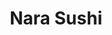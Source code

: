 ---
layout: place
title: "Nara Sushi"
permalink: /virginia/virginia-beach/nara-sushi.html
stateAbbr: VA
stateName: Virginia
cityName: Virginia Beach
seo:
  name: "Nara Sushi"
  type: Restaurant
  links: http://www.narasushi.com/front.php
description: "Nara Sushi serves delicious sushi in Virginia Beach, Virginia. Try fresh Japanese dishes for a great dining experience. "
place_id: ChIJU8aMzlmUuokRVjWbBBzpDbw
photos:
  - name: >-
      places/ChIJU8aMzlmUuokRVjWbBBzpDbw/photos/AeeoHcLLkkjoNZouc7rjlzF98VsT3vzoPEEL7wckfjY63x8m6Z-t-pVTdMNovvM0iKdR7ibW5cqgfIwNwehuW_EpitQSrwC8Qj99x9LFW_R1jLlJsKJA9IGP8fE4_ST6KEZk0GbXVolQd6iTlV33NW4ii_qUwfTn26Y6GDsrqcQxe9yE6JgHoB4sZqZVLrJY3JJHqf4F2nhQWMhw0en5z2EpSIp4c9_mN4aW6LlHMz51VEZy7Rs0L4U7E6OKdu73WlzxhkwJFufpI8TfFm5PYu440oyah-Q4qNuFDtgGRmDxsXtF0Csql3vNy6zK9geoK1tRIw_6hLl8Sgd0Z36PsQhgb0Jg32reVyrltalvHWI-zg7Qzp8aIjwtgWoAQ5-WLgO4CzezPXxTu9geH1eRJ4eINvdAYPmxxx_BDGWNUdpADUixsdtP
    widthPx: 3024
    heightPx: 4032
    authorAttributions:
      - displayName: Amelia Rose
        uri: https://maps.google.com/maps/contrib/117351153981023666924
        photoUri: >-
          https://lh3.googleusercontent.com/a-/ALV-UjU4I5rgtXYkyfnzJtd4K65NEY0-zUPVlE2_pUlLHbkWqTo_49jm=s100-p-k-no-mo
    flagContentUri: >-
      https://www.google.com/local/imagery/report/?cb_client=maps_api_places.places_api&image_key=!1e10!2sCIHM0ogKEICAgIC2vMD-_QE&hl=en-US
    googleMapsUri: >-
      https://www.google.com/maps/place//data=!3m4!1e2!3m2!1sCIHM0ogKEICAgIC2vMD-_QE!2e10!4m2!3m1!1s0x89ba9459ce8cc653:0xbc0de91c049b3556
  - name: >-
      places/ChIJU8aMzlmUuokRVjWbBBzpDbw/photos/AeeoHcLhGTWv5Q9D4qcePtkEa6Qg59DUOz_NhQ8X2ZYkDIVHT68sDjK1p1LcI0z_xwL6yuaFIXzk0BddzJnPOnSyqTp3OYO37wCBbHShnuz4IzKm8x3WQ9yqhWf9TWI3XtcK53pBMGD4goTZyQfw_DTXk-rMzjsZofwVm2tv1uS4MkE3HILGZ8NAHi9soHVBy1-PQCuOGCSch8qmmcqOIo6AjlZX7Wxxiw_C__296bEnCvyg00w81BDs0ZuSAcKnSPVHEKURyY_ScmaXaqyEujE5QqZotvMF6V8JG7szRYgEgoBbEYKu5xmoyAXs9RIf5yabU0YJ0Q-OHI2xP1ADeg0g9zn3zLhiHUi-yMMabH6CjYMiYgGi5Ycl_qj7L4Bi-d3UDmvHx678SKYrVwgkzRnCEww19t-6VyXBAqbZUgZSiNZYvA
    widthPx: 4800
    heightPx: 2700
    authorAttributions:
      - displayName: aly jenkins
        uri: https://maps.google.com/maps/contrib/112673315597143809828
        photoUri: >-
          https://lh3.googleusercontent.com/a-/ALV-UjXUJlL2_cL_F_9u2xW_H1VBYe4vky3Ybx7_43Y66Lu8TQv2uGjG=s100-p-k-no-mo
    flagContentUri: >-
      https://www.google.com/local/imagery/report/?cb_client=maps_api_places.places_api&image_key=!1e10!2sCIHM0ogKEICAgIC4otLVHQ&hl=en-US
    googleMapsUri: >-
      https://www.google.com/maps/place//data=!3m4!1e2!3m2!1sCIHM0ogKEICAgIC4otLVHQ!2e10!4m2!3m1!1s0x89ba9459ce8cc653:0xbc0de91c049b3556
  - name: >-
      places/ChIJU8aMzlmUuokRVjWbBBzpDbw/photos/AeeoHcLyjxNGekVToK-nAUsKHACkynhQSuuZ-UG7WkcDUTO9fqW-arZ0kVGYK2J1nfM1IK1HZ76clu8C9yWCrfhaQuMMqBwcJGWcGTAZXwALpWwNGVDKxgNFdWjK9Pb3lkSj8NVIynfmrJpBW-r7VJnX3sG2_lejKjAHYgVD6YDdChacqoAKWms54UT5u7a66YutmmkcoK7BLrfatb14aR2U2KMiB_VxZObbE_CDtYvvvB3BHTDUE01ijquiFzsPOTm6on-G2FC3vg6FJJpmR6s68VgkPxFsQyAIwAS7k0bczJ8LvPVJUwbD7p-Qof5ujLcVQzB21AO42PItGaMxaYvdqIjRqkTT-CzOGaZELCN8q7YNQXaLnIfDrqoB8CMyteAhPEeOqubkF21RHtYhhpQQNMn8rDB63Xz-iUoFasfrarxTXcm9ST2BNDq5bpuj3hbi
    widthPx: 4000
    heightPx: 3000
    authorAttributions:
      - displayName: Karen Johnson
        uri: https://maps.google.com/maps/contrib/108326591524231592307
        photoUri: >-
          https://lh3.googleusercontent.com/a-/ALV-UjV7vuAutW3Vid48UoewxYhEz7Df6O3eZDDZZDFggj3MshzQ1ZEm=s100-p-k-no-mo
    flagContentUri: >-
      https://www.google.com/local/imagery/report/?cb_client=maps_api_places.places_api&image_key=!1e10!2sCIABIhADyc5Uqx5EBWfOTmgABHva&hl=en-US
    googleMapsUri: >-
      https://www.google.com/maps/place//data=!3m4!1e2!3m2!1sCIABIhADyc5Uqx5EBWfOTmgABHva!2e10!4m2!3m1!1s0x89ba9459ce8cc653:0xbc0de91c049b3556
  - name: >-
      places/ChIJU8aMzlmUuokRVjWbBBzpDbw/photos/AeeoHcK1U_gsqV0HzD9qX3sT7vyyqxctpVI6bYBGLf0jpUrdlLH76mqgER3sXkq_587moqvs34hijlT1Q-usLhhJpMVeyziCg0-EjuB3zwr1lzctJlwrkkHbGLQM46EA9tqOjWCrn5IHKROOAtPH50w9yC0y6_XJ-UE5R9TjZdFIabKqPSGpUvSTql69sPjbbsUs6tFoa-KHWGeGDtUolp8dAEhkaWGPKucNJPfF-0VVxCDGGcLl7Eg1IO3jlEHvP1grEFlJgQSYeBpgWx-JXBYL6AjTTm5rPWJaETc295v9YLoxbRILtFsfibOMNCvCaJ82cl1N6pxhPvIeO_ynvjbsDVoflbFB3AdJWHb2Hf3Go7cMOG9JpwtYEvZ2suDDuvnQZo8lYFWTJDh8gYuNfGdOF2LjerQyxVuZxZh0Tg
    widthPx: 2992
    heightPx: 2992
    authorAttributions:
      - displayName: Jackie G
        uri: https://maps.google.com/maps/contrib/114194267822690622238
        photoUri: >-
          https://lh3.googleusercontent.com/a/ACg8ocIvyeATZ5kXYGquxB_JD2eDRSAFc-d6r8N9CgexS6U-_rANyA=s100-p-k-no-mo
    flagContentUri: >-
      https://www.google.com/local/imagery/report/?cb_client=maps_api_places.places_api&image_key=!1e10!2sCIHM0ogKEICAgIDDqvGKoAE&hl=en-US
    googleMapsUri: >-
      https://www.google.com/maps/place//data=!3m4!1e2!3m2!1sCIHM0ogKEICAgIDDqvGKoAE!2e10!4m2!3m1!1s0x89ba9459ce8cc653:0xbc0de91c049b3556
  - name: >-
      places/ChIJU8aMzlmUuokRVjWbBBzpDbw/photos/AeeoHcLirOgJ5ilJb4tfJc2X8T0UPLX0ejLRO_WEwJ1-6sq7csUhw9gDcTI5WHgy7dD66eyJ6uvOk6DQC9uck_cnTIaoryxqOKvuQY02T9bE5qXLU6CqCj08zWEiBEJHnGIYH3egV59IBWkzBR2C5u-ImCHJADTEXaPa2C-N-Jsrv-9bXcicSOFLHOHDbEjPCsEiYaTihb1SEkXe7QP4rWwzB7SGOWKW8VHwP6H_BGmiZqETqcgBcwgz-awkUuN_Jk2kvI4LVHipKS8SPkwS89672V0jr007MwHQ3TN0WIiFn6CwJxDG_05JZK4wlSekH2l9C2iJY3dMW-cAbjYhNyaia-ri-QVYq1CGiC1Q_OuTzOoqrLGU4Fc94i-Iy2cKoy2HibRVZs8ma67hUsJ0c-P2tcobSFu2lbbgfPaJ7gENurPZmwF9pj3e8G4scURUnafo
    widthPx: 4080
    heightPx: 3072
    authorAttributions:
      - displayName: Alexander Fernandez
        uri: https://maps.google.com/maps/contrib/104492060460364875001
        photoUri: >-
          https://lh3.googleusercontent.com/a-/ALV-UjU6TnsHb1YziolCq8Iw5sCxMwXoya4N4o7AGXfne5_8mFYKUigokg=s100-p-k-no-mo
    flagContentUri: >-
      https://www.google.com/local/imagery/report/?cb_client=maps_api_places.places_api&image_key=!1e10!2sCIABIhAA3iUkxxOjNmfCXZ8ADPjs&hl=en-US
    googleMapsUri: >-
      https://www.google.com/maps/place//data=!3m4!1e2!3m2!1sCIABIhAA3iUkxxOjNmfCXZ8ADPjs!2e10!4m2!3m1!1s0x89ba9459ce8cc653:0xbc0de91c049b3556
  - name: >-
      places/ChIJU8aMzlmUuokRVjWbBBzpDbw/photos/AeeoHcJ0mzC5LWRhaXCGoRBIveEe4sDUuW8L1VPk-BQXmDJR3Q4f_bwF-KfbL13FMRp_NzvTOZJ60jONMsEyye8ckGyCuMK830FTG9qjcYRahwCbxpnkI9BebWp5sOAnJPnfr6YrpAPp4o6qdF0YRsyUKMyC030CcR1okWteEpCHVqk7itVshPbLsbaNfheUeCmGNiqLacf6gU0JXNWhRamafDvbPzjIO4gIX8L_jorqL8AiO7IjpvGA52H9G6wRVEInZrXzR1pgG_evInNhkm2MAJUl7rNCbmQS1q0NAJxgPkoB4J7gWjSDKuuAH95OaOTTDhfQgCIyGEzPES41fbnbs5-V_oV2z3R4p_Ar-usBnd7d87s-Ky6RKdZwyePsfzq1JWJi79ADprsMuZJSgnR1rG2Hfj9AdcLN1VXDKGK4taveAA
    widthPx: 2960
    heightPx: 3462
    authorAttributions:
      - displayName: Michele Delaney
        uri: https://maps.google.com/maps/contrib/104365975792151845669
        photoUri: >-
          https://lh3.googleusercontent.com/a-/ALV-UjXb6zIzo-HhCX_sZEnA5G0IHQcNVyrE8KIco8z-SLIiqqWIW9wv=s100-p-k-no-mo
    flagContentUri: >-
      https://www.google.com/local/imagery/report/?cb_client=maps_api_places.places_api&image_key=!1e10!2sCIHM0ogKEICAgICHhdnvLQ&hl=en-US
    googleMapsUri: >-
      https://www.google.com/maps/place//data=!3m4!1e2!3m2!1sCIHM0ogKEICAgICHhdnvLQ!2e10!4m2!3m1!1s0x89ba9459ce8cc653:0xbc0de91c049b3556
  - name: >-
      places/ChIJU8aMzlmUuokRVjWbBBzpDbw/photos/AeeoHcIKIaeowtjKnZWBn5X3R6HxS2P7gOFDiScstIg5cojIbAKsrdaVijeHh2M0lMESksIEXpN_OPIMUm4uAXg5XMTYH63PfRw73qd-i8ADemtT6gshX8A-ASBJRnJKhChDWzsH3BzJ1Fr-ZX6MPr93vvaGvutVMe474MihirC6r5qe2MoqBpKMExfX5ONw8yCN-UUrRD9LMTk7kjb5XAHw4HhuzHTFQrjgkUc3KED0QBLT8Rwb10NqQbWjztDaaglxhQgPoeABoRo5xy8Kcgjh3TD3WgUWG9cswtssRV3qpZh6RXSHqLvXqYs3QercnndecyVgO1L0rJmeZsLPV9oy_xNID9OSpgg66X8gAlEf59Xn1OzQOIPQ0M4aKHV7Ka3zSYnlmx6yHxzC8PtmYRdzz4bSFFBD4TuS-lF_tF8zMVsNyL9u
    widthPx: 3024
    heightPx: 4032
    authorAttributions:
      - displayName: Yevgeniy Dobrolyubov
        uri: https://maps.google.com/maps/contrib/117627648104077537202
        photoUri: >-
          https://lh3.googleusercontent.com/a-/ALV-UjUSo-ioj72hiu2GZIHVeos9IXphfqkYQjbLyzXj0g3E9vSUKo-d=s100-p-k-no-mo
    flagContentUri: >-
      https://www.google.com/local/imagery/report/?cb_client=maps_api_places.places_api&image_key=!1e10!2sCIHM0ogKEICAgIDJm66L5QE&hl=en-US
    googleMapsUri: >-
      https://www.google.com/maps/place//data=!3m4!1e2!3m2!1sCIHM0ogKEICAgIDJm66L5QE!2e10!4m2!3m1!1s0x89ba9459ce8cc653:0xbc0de91c049b3556
  - name: >-
      places/ChIJU8aMzlmUuokRVjWbBBzpDbw/photos/AeeoHcJNxiWcguDTDx_0tV9gieH58yTuXqIklRYf3mN2i_pEzOnOrDmTu0Jyx_dX7sZiuy4ktVxFpyIH1FzMUUGOE_mdveZLaOOteMMrNK3YEaXNiRfaV1uAT_EmBTgiuQVMBS_B1tkQ2a1P5gB-hOLRUls7Yf2CjbU3X5aIJd-xwfxF1encGmDXGdGOUivAUkbvuXg8_g5Kzcm_ILDTKMB4n0E-bpkGYP4pWlA9F61-KGMgaYQBs-lfUXYx1rSGo6eAyFUdtYEahRhOArholVWjrtOA5cimjkx5N4N0yZTzYEyRZp84SphJRIm9zkU8kHszUjUhTp3fgcfzRyl5tc4_wqikNfEdqRFwQx3r6Bj0DzqpC5glL_vsNMIlJWYRvEaR5fh34KDl3zWT7CHRs4n120Ba09WZAPmCY9mv-H3JFdyseg
    widthPx: 2992
    heightPx: 2992
    authorAttributions:
      - displayName: Jackie G
        uri: https://maps.google.com/maps/contrib/114194267822690622238
        photoUri: >-
          https://lh3.googleusercontent.com/a/ACg8ocIvyeATZ5kXYGquxB_JD2eDRSAFc-d6r8N9CgexS6U-_rANyA=s100-p-k-no-mo
    flagContentUri: >-
      https://www.google.com/local/imagery/report/?cb_client=maps_api_places.places_api&image_key=!1e10!2sCIHM0ogKEICAgIDDqvGKIA&hl=en-US
    googleMapsUri: >-
      https://www.google.com/maps/place//data=!3m4!1e2!3m2!1sCIHM0ogKEICAgIDDqvGKIA!2e10!4m2!3m1!1s0x89ba9459ce8cc653:0xbc0de91c049b3556
  - name: >-
      places/ChIJU8aMzlmUuokRVjWbBBzpDbw/photos/AeeoHcKEEMBwmqVxUBw1YXgW2aHhaobIjTei5NRz14zOFfoCBT4FuAi_qXBxxdKaMd_LuQ6SwCk-RhKDOQFokaun5wpmzb9f6_3HJ5_RVDJnigB2O4uU5lvEd-SzaCgNVyf0fW5QbQarlRtkk39HiQQb0WzIkDPI3hO1NxxxFpIlXUn4vdA7_xYWZDZrZSz2VA25ayUw0x-PDDfOZZn6SO0W0_rqACrKj9lL6ovAWbP65sL9dRhYLqxRwFxfJZhqdFAbIOvecUIs6E9zhy4GcRWBbuqr5U4tnZdbRqkX-LpmgPAQuDb_l43D-MX8-Y2ouGKAOtJSMPd6VPYU22zGbUB6uz60HjviYPj8p4k8f18YKfYfUqpdyE1JzdJFbtO3spqDB-rKPXkxNrqIwIqxtcAYn4bvnDJ25i32DpiGJRi4tq6UGrr8
    widthPx: 3024
    heightPx: 4032
    authorAttributions:
      - displayName: Darcy Lee
        uri: https://maps.google.com/maps/contrib/109927393935564791567
        photoUri: >-
          https://lh3.googleusercontent.com/a/ACg8ocJ9CSSiU-uC79dWrDwPGpKpZTdHa7GEPqFul9fxTdBkOUM4-vA=s100-p-k-no-mo
    flagContentUri: >-
      https://www.google.com/local/imagery/report/?cb_client=maps_api_places.places_api&image_key=!1e10!2sCIHM0ogKEICAgIDe7q-46QE&hl=en-US
    googleMapsUri: >-
      https://www.google.com/maps/place//data=!3m4!1e2!3m2!1sCIHM0ogKEICAgIDe7q-46QE!2e10!4m2!3m1!1s0x89ba9459ce8cc653:0xbc0de91c049b3556
  - name: >-
      places/ChIJU8aMzlmUuokRVjWbBBzpDbw/photos/AeeoHcLl3Tc7lhg8wIymMvTx7W5S6fKWDVkhUw4nY9zPHYGwqXyP8HqsteVtxc41lOzGN1kjs7sE8M4IvbBE5-GA8QlnJ2kwXwS0aRxu8dLKU1H5dwNnmdJz9RDthU39MX7kWeIFyUmp2tRZmrzEWV2zNcvFbm0wnCneRjQ2JY8KlRXOaknYCDztlQ13xOE5SZ1Um3rpKavxxXOXryDOjEi3o3pk4EDtYl1-pXzzFh700ZWJqkWmM3MEm8eGx6Bzv5btE1-UVhxIb0JYeXw91hDkTHcfPA_FOdg_J3giST9hB2c9LVYRjvUkU4c8X0XiikLK7hu_u01HQ-tglUd9vQi1jb1uX4TkINcm3iVpK2kKDaRRY-NDV4ozXfDROnJ3Kk6r-hOrAmO86w7p0Obh6XmG08dioKMU1gVxTw_hNr7S3dwrtg
    widthPx: 2992
    heightPx: 2992
    authorAttributions:
      - displayName: Jackie G
        uri: https://maps.google.com/maps/contrib/114194267822690622238
        photoUri: >-
          https://lh3.googleusercontent.com/a/ACg8ocIvyeATZ5kXYGquxB_JD2eDRSAFc-d6r8N9CgexS6U-_rANyA=s100-p-k-no-mo
    flagContentUri: >-
      https://www.google.com/local/imagery/report/?cb_client=maps_api_places.places_api&image_key=!1e10!2sCIHM0ogKEICAgIDDqvGKYA&hl=en-US
    googleMapsUri: >-
      https://www.google.com/maps/place//data=!3m4!1e2!3m2!1sCIHM0ogKEICAgIDDqvGKYA!2e10!4m2!3m1!1s0x89ba9459ce8cc653:0xbc0de91c049b3556
address: '1115 Independence Blvd #104, Virginia Beach, VA 23455, USA'
street: '1115 Independence Blvd #104'
city: Virginia Beach
state: VA
zip: '23455'
country: USA
neighborhood: Northwest
latitude: '36.876279'
longitude: '-76.134898'
accessibility_options:
  wheelchairAccessibleParking: true
  wheelchairAccessibleEntrance: true
  wheelchairAccessibleRestroom: true
  wheelchairAccessibleSeating: true
business_status: OPERATIONAL
name: Nara Sushi
google_maps_links:
  directionsUri: >-
    https://www.google.com/maps/dir//''/data=!4m7!4m6!1m1!4e2!1m2!1m1!1s0x89ba9459ce8cc653:0xbc0de91c049b3556!3e0
  placeUri: https://maps.google.com/?cid=13550743160373327190
  writeAReviewUri: >-
    https://www.google.com/maps/place//data=!4m3!3m2!1s0x89ba9459ce8cc653:0xbc0de91c049b3556!12e1
  reviewsUri: >-
    https://www.google.com/maps/place//data=!4m4!3m3!1s0x89ba9459ce8cc653:0xbc0de91c049b3556!9m1!1b1
  photosUri: >-
    https://www.google.com/maps/place//data=!4m3!3m2!1s0x89ba9459ce8cc653:0xbc0de91c049b3556!10e5
primary_type: Sushi Restaurant
opening_hours:
  regular:
    - 'Monday: Closed'
    - 'Tuesday: 11:30 AM – 2:30 PM, 4:30 – 10:00 PM'
    - 'Wednesday: 11:30 AM – 2:30 PM, 4:30 – 10:00 PM'
    - 'Thursday: 11:30 AM – 2:30 PM, 4:30 – 10:00 PM'
    - 'Friday: 11:30 AM – 2:30 PM, 4:30 – 10:30 PM'
    - 'Saturday: 11:30 AM – 2:30 PM, 4:30 – 10:30 PM'
    - 'Sunday: 4:30 – 10:00 PM'
  current:
    - 'Monday: Closed'
    - 'Tuesday: 11:30 AM – 2:30 PM, 4:30 – 10:00 PM'
    - 'Wednesday: 11:30 AM – 2:30 PM, 4:30 – 10:00 PM'
    - 'Thursday: 11:30 AM – 2:30 PM, 4:30 – 10:00 PM'
    - 'Friday: 11:30 AM – 2:30 PM, 4:30 – 10:30 PM'
    - 'Saturday: 11:30 AM – 2:30 PM, 4:30 – 10:30 PM'
    - 'Sunday: 4:30 – 10:00 PM'
secondary_opening_hours:
  regular:
    weekdayDescriptions: null
    type: null
  current:
    weekdayDescriptions: null
    type: null
phone: (757) 456-5111
price_level: PRICE_LEVEL_MODERATE
price_range: null
rating: '4.8'
rating_count: 0
website: http://www.narasushi.com/front.php
reviews: null
parking_options: null
payment_options: null
allow_dogs: null
curbside_pickup: null
delivery: null
dine_in: null
good_for_children: null
good_for_groups: null
good_for_sports: null
live_music: null
menu_for_children: null
outdoor_seating: null
reservable: null
restroom: null
serves_beer: null
serves_breakfast: null
serves_brunch: null
serves_cocktails: null
serves_coffee: null
serves_dinner: null
serves_dessert: null
serves_lunch: null
serves_vegetarian_food: null
serves_wine: null
takeout: null
update_category: essentials
summary: null

---